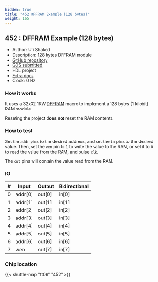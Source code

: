 ```yaml
---
hidden: true
title: "452 DFFRAM Example (128 bytes)"
weight: 165
---
```


## 452 : DFFRAM Example (128 bytes)

* Author: Uri Shaked
* Description: 128 bytes DFFRAM module
* [GitHub repository](https://github.com/TinyTapeout/tt06-dffram-example)
* [GDS submitted](https://github.com/TinyTapeout/tt06-dffram-example/actions/runs/8724088110)
* HDL project
* [Extra docs](None)
* Clock: 0 Hz

### How it works

It uses a 32x32 1RW [DFFRAM](https://github.com/AUCOHL/DFFRAM) macro to implement a 128 bytes (1 kilobit) RAM module.

Reseting the project **does not** reset the RAM contents.

### How to test

Set the `addr` pins to the desired address, and set the `in` pins to the desired value.
Then, set the `wen` pin to `1` to write the value to the RAM, or set it to `0` to read
the value from the RAM, and pulse `clk`.

The `out` pins will contain the value read from the RAM.


### IO

| # | Input          | Output         | Bidirectional   |
| - | -------------- | -------------- | --------------- |
| 0 | addr[0] | out[0] | in[0] |
| 1 | addr[1] | out[1] | in[1] |
| 2 | addr[2] | out[2] | in[2] |
| 3 | addr[3] | out[3] | in[3] |
| 4 | addr[4] | out[4] | in[4] |
| 5 | addr[5] | out[5] | in[5] |
| 6 | addr[6] | out[6] | in[6] |
| 7 | wen | out[7] | in[7] |

### Chip location

{{< shuttle-map "tt06" "452" >}}
